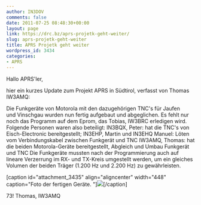 ```yaml
---
author: IN3DOV
comments: false
date: 2011-07-25 08:48:30+00:00
layout: page
link: https://drc.bz/aprs-projetk-geht-weiter/
slug: aprs-projetk-geht-weiter
title: APRS Projetk geht weiter
wordpress_id: 3434
categories:
- APRS
---
```


Hallo APRS'ler,

hier ein kurzes Update zum Projekt APRS in Südtirol, verfasst von Thomas IW3AMQ:

Die Funkgeräte von Motorola mit den dazugehörigen TNC's für Jaufen und Vinschgau wurden nun fertig aufgebaut und abgeglichen. Es fehlt nur noch das Programm auf dem Eprom, das Tobias, IW3BRC erledigen wird. Folgende Personen waren also beteiligt: IN3BQX, Peter: hat die TNC's von Eisch-Electronic bereitgestellt; IN3EHP, Martin und IN3EHQ Manuel: Löten vom Verbindungskabel zwischen Funkgerät und TNC IW3AMQ, Thomas: hat die beiden Motorola-Geräte bereitgestellt, Abgleich und Umbau Funkgerät und TNC Die Funkgeräte mussten nach der Programmierung auch auf lineare Verzerrung im RX- und TX-Kreis umgestellt werden, um ein gleiches Volumen der beiden Träger (1.200 Hz und 2.200 Hz) zu gewährleisten.

[caption id="attachment_3435" align="aligncenter" width="448" caption="Foto der fertigen Geräte. "][![](https://drc.bz/wp-content/uploads/2011/07/Motorola_Eisch.jpg)](https://drc.bz/wp-content/uploads/2011/07/Motorola_Eisch.jpg)[/caption]

73! Thomas, IW3AMQ
